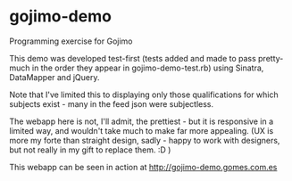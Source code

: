 # gojimo-demo
Programming exercise for Gojimo

This demo was developed test-first (tests added and made to pass pretty-much in the order they appear in gojimo-demo-test.rb) using Sinatra, DataMapper and jQuery.

Note that I've limited this to displaying only those qualifications for which subjects exist - many in the feed json were subjectless.

The webapp here is not, I'll admit, the prettiest - but it is responsive in a limited way, and wouldn't take much to make far more appealing. (UX is more my forte than straight design, sadly - happy to work with designers, but not really in my gift to replace them. :D )

This webapp can be seen in action at http://gojimo-demo.gomes.com.es
